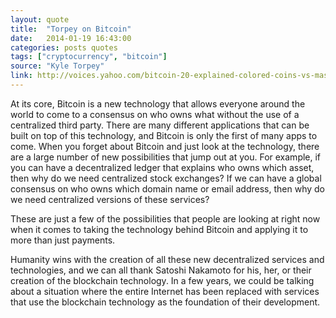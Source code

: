 ```yaml
---
layout: quote
title:  "Torpey on Bitcoin"
date:   2014-01-19 16:43:00
categories: posts quotes
tags: ["cryptocurrency", "bitcoin"]
source: "Kyle Torpey"
link: http://voices.yahoo.com/bitcoin-20-explained-colored-coins-vs-mastercoin-vs-12475857.html
---
```


At its core, Bitcoin is a new technology that allows everyone around the world to come to a consensus on who owns what without the use of a centralized third party. There are many different applications that can be built on top of this technology, and Bitcoin is only the first of many apps to come. When you forget about Bitcoin and just look at the technology, there are a large number of new possibilities that jump out at you. For example, if you can have a decentralized ledger that explains who owns which asset, then why do we need centralized stock exchanges? If we can have a global consensus on who owns which domain name or email address, then why do we need centralized versions of these services?

These are just a few of the possibilities that people are looking at right now when it comes to taking the technology behind Bitcoin and applying it to more than just payments.

Humanity wins with the creation of all these new decentralized services and technologies, and we can all thank Satoshi Nakamoto for his, her, or their creation of the blockchain technology. In a few years, we could be talking about a situation where the entire Internet has been replaced with services that use the blockchain technology as the foundation of their development.
